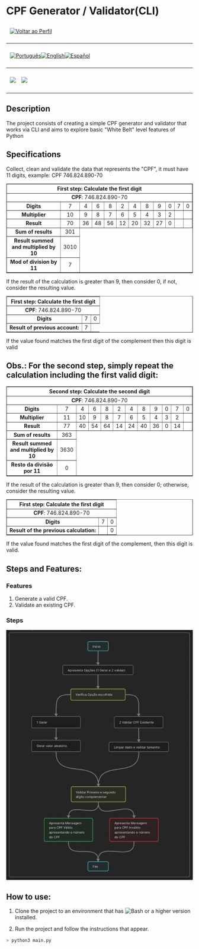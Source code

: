 <p align="center">
  <h1>
    CPF Generator / Validator(CLI)
  </h1>
</p>

<div style="display: flex; align-items: center; padding: 10px;">
  <span>
    <a href="https://github.com/rafael-o-cunha/rafael-o-cunha/blob/main/README_EN.md">
        <img src="https://img.shields.io/badge/-Home-black?style=for-the-badge" alt="Voltar ao Perfil">
    </a>
</span>
</div>

---

<div style="display: flex; align-items: center; padding: 10px;">
  <span>
    <a href="https://github.com/rocunha09/gerador_e_validador_cpf/blob/main/README.md">
      <img src="https://img.shields.io/badge/-Português-green?style=for-the-badge" alt="Português">
    </a>
  </span>

  <span>
    <a href="https://github.com/rafael-o-cunha/gerador_e_validador_cpf/blob/main/README_EN.md">
      <img src="https://img.shields.io/badge/-English-blue?style=for-the-badge" alt="English">
    </a>
  </span>

  <span>
    <a href="https://github.com/rafael-o-cunha/gerador_e_validador_cpf/blob/main/README_ES.md">
      <img src="https://img.shields.io/badge/-Español-red?style=for-the-badge" alt="Español">
    </a>
  </span>
</div>

---

<div style="display: flex; align-items: center; padding: 10px;">
  <span style="margin-right: 15px">
    <img src="https://img.shields.io/badge/Python-3776AB?logo=python&logoColor=fff" />
  </span>
  <span>
  <span style="margin-right: 15px">
    <img src="https://img.shields.io/badge/Obsidian-%23483699.svg?&logo=obsidian&logoColor=white" />
  </span>
</div>

---



## Description
The project consists of creating a simple CPF generator and validator that works via CLI and aims to explore basic "White Belt" level features of Python


## Specifications
  Collect, clean and validate the data that represents the "CPF", it must have 11 digits, example: CPF 746.824.890-70

<table border="1" style="border-collapse: collapse; text-align: center;">
  <thead>
    <tr>
      <th colspan="12"  style="text-align:center;">First step: Calculate the first digit</th>
    </tr>
  </thead>
  <tbody>
    <tr>
      <td colspan="12"  style="text-align:center;"><strong>CPF</strong>: 746.824.890-70</td>
    </tr>
    <tr>
      <td><strong>Digits</strong></td>
      <td>7</td>
      <td>4</td>
      <td>6</td>
      <td>8</td>
      <td>2</td>
      <td>4</td>
      <td>8</td>
      <td>9</td>
      <td>0</td>
      <td>7</td>
      <td>0</td>
    </tr>
    <tr>
      <td><strong>Multiplier</strong></td>
      <td>10</td>
      <td>9</td>
      <td>8</td>
      <td>7</td>
      <td>6</td>
      <td>5</td>
      <td>4</td>
      <td>3</td>
      <td>2</td>
      <td></td>
      <td></td>
    </tr>
    <tr>
      <td><strong>Result</strong></td>
      <td>70</td>
      <td>36</td>
      <td>48</td>
      <td>56</td>
      <td>12</td>
      <td>20</td>
      <td>32</td>
      <td>27</td>
      <td>0</td>
      <td></td>
      <td></td>
    </tr>
    <tr>
      <td><strong>Sum of results</strong></td>
      <td>301</td>
    </tr>
    <tr>
      <td><strong>Result summed and multiplied by 10</strong></td>
      <td>3010</td>
    </tr>
    <tr>
      <td><strong>Mod of division by 11</strong></td>
      <td>7</td>
    </tr>
  </tbody>
</table>

If the result of the calculation is greater than 9, then consider 0,
if not, consider the resulting value.


<table border="1" style="border-collapse: collapse; text-align: center;">
  <thead>
    <tr>
      <th colspan="12"  style="text-align:center;">First step: Calculate the first digit</th>
    </tr>
  </thead>
  <tbody>
    <tr>
      <td colspan="12"  style="text-align:center;"><strong>CPF</strong>: 746.824.890-70</td>
    </tr>
    <tr>
      <td><strong>Digits</strong></td>
      <td>7</td>
      <td>0</td>
    </tr>
    <tr>
      <td><strong>Result of previous account:</strong></td>
      <td>7</td>
    </tr>
    <tr>
  </tbody>
</table>

If the value found matches the first digit of the complement then this digit is valid

## Obs.: For the second step, simply repeat the calculation including the first valid digit:

<table border="1" style="border-collapse: collapse; text-align: center;">
  <thead>
    <tr>
      <th colspan="12"  style="text-align:center;">Second step: Calculate the second digit</th>
    </tr>
  </thead>
  <tbody>
    <tr>
      <td colspan="12"  style="text-align:center;"><strong>CPF</strong>: 746.824.890-70</td>
    </tr>
    <tr>
      <td><strong>Digits</strong></td>
      <td>7</td>
      <td>4</td>
      <td>6</td>
      <td>8</td>
      <td>2</td>
      <td>4</td>
      <td>8</td>
      <td>9</td>
      <td>0</td>
      <td>7</td>
      <td>0</td>
    </tr>
    <tr>
      <td><strong>Multiplier</strong></td>
      <td>11</td>
      <td>10</td>
      <td>9</td>
      <td>8</td>
      <td>7</td>
      <td>6</td>
      <td>5</td>
      <td>4</td>
      <td>3</td>
      <td>2</td>
      <td></td>
    </tr>
    <tr>
      <td><strong>Result</strong></td>
      <td>77</td>
      <td>40</td>
      <td>54</td>
      <td>64</td>
      <td>14</td>
      <td>24</td>
      <td>40</td>
      <td>36</td>
      <td>0</td>
      <td>14</td>
      <td></td>
    </tr>
    <tr>
      <td><strong>Sum of results</strong></td>
      <td>363</td>
    </tr>
    <tr>
      <td><strong>Result summed and multiplied by 10</strong></td>
      <td>3630</td>
    </tr>
    <tr>
      <td><strong>Resto da divisão por 11</strong></td>
      <td>0</td>
    </tr>
  </tbody>
</table>

If the result of the calculation is greater than 9, then consider 0; otherwise, consider the resulting value.

<table border="1" style="border-collapse: collapse; text-align: center;">
  <thead>
    <tr>
      <th colspan="12"  style="text-align:center;">First step: Calculate the first digit</th>
    </tr>
  </thead>
  <tbody>
    <tr>
      <td colspan="12"  style="text-align:center;"><strong>CPF</strong>: 746.824.890-70</td>
    </tr>
    <tr>
      <td><strong>Digits</strong></td>
      <td>7</td>
      <td>0</td>
    </tr>
    <tr>
      <td><strong>Result of the previous calculation:</strong></td>
      <td></td>
      <td>0</td>
    </tr>
    <tr>
  </tbody>
</table>

If the value found matches the first digit of the complement, then this digit is valid.

## Steps and Features:

### Features

1. Generate a valid CPF.
2. Validate an existing CPF.

### Steps

![.](/assets/Diagrama%20Validação%20CPF%20PT.br.png)


## How to use:
1. Clone the project to an environment that has  ![Bash](https://img.shields.io/badge/Python-3.12.3-blue) or a higher version installed.

2. Run the project and follow the instructions that appear.
```bash
> python3 main.py
```
